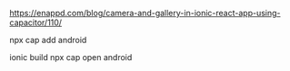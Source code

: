 https://enappd.com/blog/camera-and-gallery-in-ionic-react-app-using-capacitor/110/


npx cap add android

ionic build
npx cap open android
